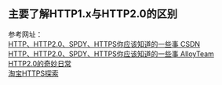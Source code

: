 ## 主要了解HTTP1.x与HTTP2.0的区别
参考网址：  
[HTTP、HTTP2.0、SPDY、HTTPS你应该知道的一些事 CSDN](http://www.cnblogs.com/wujiaolong/p/5172e1f7e9924644172b64cb2c41fc58.html)  
[HTTP、HTTP2.0、SPDY、HTTPS你应该知道的一些事 AlloyTeam](http://www.alloyteam.com/2016/07/httphttp2-0spdyhttps-reading-this-is-enough/)  
[HTTP2.0的奇妙日常](http://www.alloyteam.com/2015/03/http2-0-di-qi-miao-ri-chang/)  
[淘宝HTTPS探索](http://velocity.oreilly.com.cn/2015/ppts/lizhenyu.pdf)